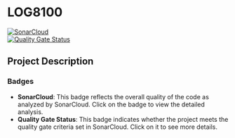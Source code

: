 # LOG8100
[![SonarCloud](https://sonarcloud.io/images/project_badges/sonarcloud-white.svg)](https://sonarcloud.io/summary/new_code?id=HXL916_LOG8100-TP1)<br>
[![Quality Gate Status](https://sonarcloud.io/api/project_badges/measure?project=Christophersalem0_LOG8100&metric=alert_status)](https://sonarcloud.io/summary/new_code?id=HXL916_LOG8100-TP1)

## Project Description

### Badges
- **SonarCloud**: This badge reflects the overall quality of the code as analyzed by SonarCloud. Click on the badge to view the detailed analysis.
- **Quality Gate Status**: This badge indicates whether the project meets the quality gate criteria set in SonarCloud. Click on it to see more details.